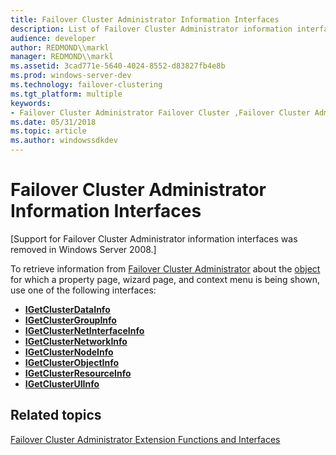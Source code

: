 ```yaml
---
title: Failover Cluster Administrator Information Interfaces
description: List of Failover Cluster Administrator information interfaces.
audience: developer
author: REDMOND\\markl
manager: REDMOND\\markl
ms.assetid: 3cad771e-5640-4024-8552-d83827fb4e8b
ms.prod: windows-server-dev
ms.technology: failover-clustering
ms.tgt_platform: multiple
keywords:
- Failover Cluster Administrator Failover Cluster ,Failover Cluster Administrator Extension API,information interfaces
ms.date: 05/31/2018
ms.topic: article
ms.author: windowssdkdev
---
```


# Failover Cluster Administrator Information Interfaces

\[Support for Failover Cluster Administrator information interfaces was removed in Windows Server 2008.\]

To retrieve information from [Failover Cluster Administrator](cluster-administrator.md) about the [object](cluster-objects.md) for which a property page, wizard page, and context menu is being shown, use one of the following interfaces:

-   [**IGetClusterDataInfo**](/windows/previous-versions/cluadmex/nn-cluadmex-igetclusterdatainfo?branch=master)
-   [**IGetClusterGroupInfo**](/windows/previous-versions/cluadmex/nn-cluadmex-igetclustergroupinfo?branch=master)
-   [**IGetClusterNetInterfaceInfo**](/windows/previous-versions/cluadmex/nn-cluadmex-igetclusternetinterfaceinfo?branch=master)
-   [**IGetClusterNetworkInfo**](/windows/previous-versions/cluadmex/nn-cluadmex-igetclusternetworkinfo?branch=master)
-   [**IGetClusterNodeInfo**](/windows/previous-versions/cluadmex/nn-cluadmex-igetclusternodeinfo?branch=master)
-   [**IGetClusterObjectInfo**](/windows/previous-versions/cluadmex/nn-cluadmex-igetclusterobjectinfo?branch=master)
-   [**IGetClusterResourceInfo**](/windows/previous-versions/cluadmex/nn-cluadmex-igetclusterresourceinfo?branch=master)
-   [**IGetClusterUIInfo**](/windows/previous-versions/cluadmex/nn-cluadmex-igetclusteruiinfo?branch=master)

## Related topics

<dl> <dt>

[Failover Cluster Administrator Extension Functions and Interfaces](cluster-administrator-extension-functions.md)
</dt> </dl>

 

 




